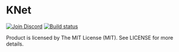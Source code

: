 # KNet

[![Join Discord](https://img.shields.io/badge/discord-join-7289DA.svg)](https://discord.gg/5kK9eav) [![Build status](https://ci.appveyor.com/api/projects/status/oyxdordfnyuwedhv?svg=true)](https://ci.appveyor.com/project/Kahath/knet)

Product is licensed by The MIT License (MIT). See LICENSE for more details.

